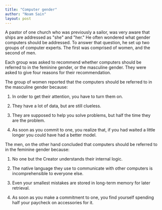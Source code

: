```yaml
---
title: "Computer gender"
author: "Noam Sain"
layout: post
---
```


A pastor of one church who was previously a sailor, was very aware that ships are addressed as "she" and "her." He often wondered what gender computers should be addressed. To answer that question, he set up two groups of computer experts. The first was comprised of women, and the second of men.

Each group was asked to recommend whether computers should be referred to in the feminine gender, or the masculine gender. They were asked to give four reasons for their recommendation.

The group of women reported that the computers should be referred to in the masculine gender because:

1. In order to get their attention, you have to turn them on.

2. They have a lot of data, but are still clueless.

3. They are supposed to help you solve problems, but half the time they are the problem.

4. As soon as you commit to one, you realize that, if you had waited a little longer you could have had a better model.

The men, on the other hand concluded that computers should be referred to in the feminine gender because:

1. No one but the Creator understands their internal logic.

2. The native language they use to communicate with other computers is incomprehensible to everyone else.

3. Even your smallest mistakes are stored in long-term memory for later retrieval.

4. As soon as you make a commitment to one, you find yourself spending half your paycheck on accessories for it.

